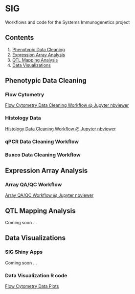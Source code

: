 # SIG
Workflows and code for the Systems Immunogenetics project

## Contents
1. [Phenotypic Data Cleaning](#pheno)
2. [Expression Array Analysis](#expression)
3. [QTL Mapping Analysis](#qtl)
4. [Data Visualizations](#viz)

## <a name="pheno"></a>Phenotypic Data Cleaning 

### Flow Cytometry

[Flow Cytometry Data Cleaning Workflow @ Jupyter nbviewer](http://nbviewer.jupyter.org/github/biodev/SIG/blob/master/SIG_WNV_Flow_Data_Cleaning.ipynb)

### Histology Data

[Histology Data Cleaning Workflow @ Jupyter nbviewer](http://nbviewer.jupyter.org/github/biodev/SIG/blob/master/SIG_WNV_Histology_Data_Cleaning.ipynb)

### qPCR Data Cleaning Workflow


### Buxco Data Cleaning Workflow



## <a name="expression"></a>Expression Array Analysis

### Array QA/QC Workflow

[Array QA/QC Workflow @ Jupyter nbviewer](http://nbviewer.jupyter.org/github/biodev/SIG/blob/master/SIG_Array_QA_QC_Workflow.ipynb)


## <a name="qtl"></a>QTL Mapping Analysis

Coming soon ...


## <a name="viz"></a>Data Visualizations

### SIG Shiny Apps

Coming soon ...

### Data Visualization R code

[Flow Cytometry Data Plots](http://nbviewer.jupyter.org/github/biodev/SIG/blob/master/SIG_WNV_Flow_Data_Plotting.ipynb)